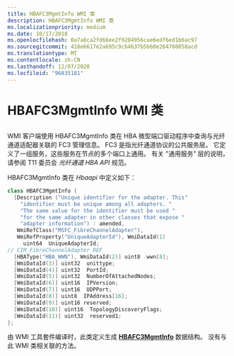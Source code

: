 ```yaml
---
title: HBAFC3MgmtInfo WMI 类
description: HBAFC3MgmtInfo WMI 类
ms.localizationpriority: medium
ms.date: 10/17/2018
ms.openlocfilehash: 0a7a8ca2fd66ee2f9204956cae6edf6ed1b6ac97
ms.sourcegitcommit: 418e6617e2a695c9cb4b37b5b60e264760858acd
ms.translationtype: MT
ms.contentlocale: zh-CN
ms.lasthandoff: 12/07/2020
ms.locfileid: "96835181"
---
```

# <a name="hbafc3mgmtinfo-wmi-class"></a>HBAFC3MgmtInfo WMI 类


## <span id="ddk_hbafc3mgmtinfo_wmi_class_kr"></span><span id="DDK_HBAFC3MGMTINFO_WMI_CLASS_KR"></span>


WMI 客户端使用 HBAFC3MgmtInfo 类在 HBA 微型端口驱动程序中查询与光纤通道适配器关联的 FC3 管理信息。 FC3 是指光纤通道协议的公共服务层。 它定义了一组服务，这些服务在节点的多个端口上通用。 有关 "通用服务" 层的说明，请参阅 T11 委员会 *光纤通道 HBA API* 规范。

HBAFC3MgmtInfo 类在 *Hbaapi* 中定义如下：

```cpp
class HBAFC3MgmtInfo {
  [Description ("Unique identifier for the adapter. This"
    "identifier must be unique among all adapters. "
    "The same value for the identifier must be used "
    "for the same adapter in other classes that expose "
    "adapter information") : amended,
   WmiRefClass("MSFC_FibreChannelAdapter"),
   WmiRefProperty("UniqueAdapterId"), WmiDataId(1) 
     uint64  UniqueAdapterId;
// CIM_FibreChannelAdapter REF
  [HBAType("HBA_WWN"), WmiDataId(2)] uint8  wwn[8];
  [WmiDataId(3)] uint32  unittype;
  [WmiDataId(4)] uint32  PortId;
  [WmiDataId(5)] uint32  NumberOfAttachedNodes;
  [WmiDataId(6)] uint16  IPVersion;
  [WmiDataId(7)] uint16  UDPPort;
  [WmiDataId(8)] uint8  IPAddress[16];
  [WmiDataId(9)] uint16 reserved;
  [WmiDataId(10)] uint16  TopologyDiscoveryFlags;
  [WmiDataId(11)] uint32  reserved1;
};
```

由 WMI 工具套件编译时，此类定义生成 [**HBAFC3MgmtInfo**](/windows-hardware/drivers/ddi/hbapiwmi/ns-hbapiwmi-_hbafc3mgmtinfo) 数据结构。 没有与此 WMI 类相关联的方法。

 

